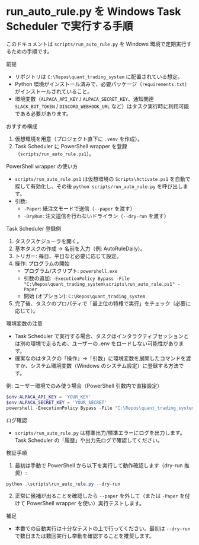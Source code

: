 # run_auto_rule.py を Windows Task Scheduler で実行する手順

このドキュメントは `scripts/run_auto_rule.py` を Windows 環境で定期実行するための手順です。

前提

- リポジトリは `C:\Repos\quant_trading_system` に配置されている想定。
- Python 環境がインストール済みで、必要パッケージ（`requirements.txt`）がインストールされていること。
- 環境変数（`ALPACA_API_KEY` / `ALPACA_SECRET_KEY`、通知関連 `SLACK_BOT_TOKEN` / `DISCORD_WEBHOOK_URL` など）はタスク実行時に利用可能である必要があります。

おすすめ構成

1. 仮想環境を用意（プロジェクト直下に `.venv` を作成）。
2. Task Scheduler に PowerShell wrapper を登録（`scripts/run_auto_rule.ps1`）。

PowerShell wrapper の使い方

- `scripts/run_auto_rule.ps1` は仮想環境の `Scripts\Activate.ps1` を自動で探して有効化し、その後 `python scripts/run_auto_rule.py` を呼び出します。
- 引数:
  - `-Paper`: 紙注文モードで送信（`--paper` を渡す）
  - `-DryRun`: 注文送信を行わないドライラン（`--dry-run` を渡す）

Task Scheduler 登録例

1. タスクスケジューラを開く。
2. 基本タスクの作成 → 名前を入力（例: AutoRuleDaily）。
3. トリガー: 毎日、平日など必要に応じて設定。
4. 操作: プログラムの開始
   - プログラム/スクリプト: `powershell.exe`
   - 引数の追加: `-ExecutionPolicy Bypass -File "C:\Repos\quant_trading_system\scripts\run_auto_rule.ps1" -Paper`
   - 開始 (オプション): `C:\Repos\quant_trading_system`
5. 完了後、タスクのプロパティで「最上位の特権で実行」をチェック（必要に応じて）。

環境変数の注意

- Task Scheduler で実行する場合、タスクはインタラクティブセッションとは別の環境で走るため、ユーザーの .env をロードしない可能性があります。
- 確実なのはタスクの「操作」→「引数」に環境変数を展開したコマンドを渡すか、システム環境変数（Windows のシステム設定）に登録する方法です。

例: ユーザー環境でのみ使う場合（PowerShell 引数内で直接設定）

```powershell
$env:ALPACA_API_KEY = 'YOUR_KEY'
$env:ALPACA_SECRET_KEY = 'YOUR_SECRET'
powershell -ExecutionPolicy Bypass -File "C:\Repos\quant_trading_system\scripts\run_auto_rule.ps1"
```

ログ確認

- `scripts/run_auto_rule.py` は標準出力/標準エラーにログを出力します。Task Scheduler の「履歴」や出力先ログで確認してください。

検証手順

1. 最初は手動で PowerShell から以下を実行して動作確認します（dry-run 推奨）:

```powershell
python .\scripts\run_auto_rule.py --dry-run
```

2. 正常に候補が出ることを確認したら `--paper` を外して（または `-Paper` を付けて PowerShell wrapper を使い）実行テストします。

補足

- 本番での自動実行は十分なテストの上で行ってください。最初は `--dry-run` で数日または数回実行し挙動を確認することを推奨します。
